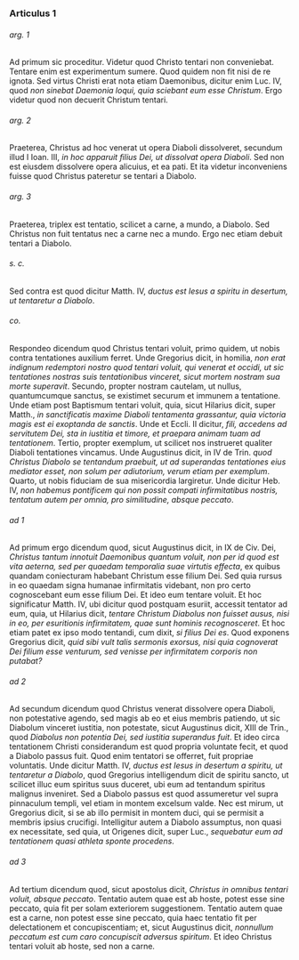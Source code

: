 ### Articulus 1

###### arg. 1
Ad primum sic proceditur. Videtur quod Christo tentari non conveniebat. Tentare enim est experimentum sumere. Quod quidem non fit nisi de re ignota. Sed virtus Christi erat nota etiam Daemonibus, dicitur enim Luc. IV, quod *non sinebat Daemonia loqui, quia sciebant eum esse Christum*. Ergo videtur quod non decuerit Christum tentari.

###### arg. 2
Praeterea, Christus ad hoc venerat ut opera Diaboli dissolveret, secundum illud I Ioan. III, *in hoc apparuit filius Dei, ut dissolvat opera Diaboli*. Sed non est eiusdem dissolvere opera alicuius, et ea pati. Et ita videtur inconveniens fuisse quod Christus pateretur se tentari a Diabolo.

###### arg. 3
Praeterea, triplex est tentatio, scilicet a carne, a mundo, a Diabolo. Sed Christus non fuit tentatus nec a carne nec a mundo. Ergo nec etiam debuit tentari a Diabolo.

###### s. c.
Sed contra est quod dicitur Matth. IV, *ductus est Iesus a spiritu in desertum, ut tentaretur a Diabolo*.

###### co.
Respondeo dicendum quod Christus tentari voluit, primo quidem, ut nobis contra tentationes auxilium ferret. Unde Gregorius dicit, in homilia, *non erat indignum redemptori nostro quod tentari voluit, qui venerat et occidi, ut sic tentationes nostras suis tentationibus vinceret, sicut mortem nostram sua morte superavit*. Secundo, propter nostram cautelam, ut nullus, quantumcumque sanctus, se existimet securum et immunem a tentatione. Unde etiam post Baptismum tentari voluit, quia, sicut Hilarius dicit, super Matth., *in sanctificatis maxime Diaboli tentamenta grassantur, quia victoria magis est ei exoptanda de sanctis*. Unde et Eccli. II dicitur, *fili, accedens ad servitutem Dei, sta in iustitia et timore, et praepara animam tuam ad tentationem*. Tertio, propter exemplum, ut scilicet nos instrueret qualiter Diaboli tentationes vincamus. Unde Augustinus dicit, in IV de Trin. *quod Christus Diabolo se tentandum praebuit, ut ad superandas tentationes eius mediator esset, non solum per adiutorium, verum etiam per exemplum*. Quarto, ut nobis fiduciam de sua misericordia largiretur. Unde dicitur Heb. IV, *non habemus pontificem qui non possit compati infirmitatibus nostris, tentatum autem per omnia, pro similitudine, absque peccato*.

###### ad 1
Ad primum ergo dicendum quod, sicut Augustinus dicit, in IX de Civ. Dei, *Christus tantum innotuit Daemonibus quantum voluit, non per id quod est vita aeterna, sed per quaedam temporalia suae virtutis effecta*, ex quibus quandam coniecturam habebant Christum esse filium Dei. Sed quia rursus in eo quaedam signa humanae infirmitatis videbant, non pro certo cognoscebant eum esse filium Dei. Et ideo eum tentare voluit. Et hoc significatur Matth. IV, ubi dicitur quod postquam esuriit, accessit tentator ad eum, quia, ut Hilarius dicit, *tentare Christum Diabolus non fuisset ausus, nisi in eo, per esuritionis infirmitatem, quae sunt hominis recognosceret*. Et hoc etiam patet ex ipso modo tentandi, cum dixit, *si filius Dei es*. Quod exponens Gregorius dicit, *quid sibi vult talis sermonis exorsus, nisi quia cognoverat Dei filium esse venturum, sed venisse per infirmitatem corporis non putabat?*

###### ad 2
Ad secundum dicendum quod Christus venerat dissolvere opera Diaboli, non potestative agendo, sed magis ab eo et eius membris patiendo, ut sic Diabolum vinceret iustitia, non potestate, sicut Augustinus dicit, XIII de Trin., quod *Diabolus non potentia Dei, sed iustitia superandus fuit*. Et ideo circa tentationem Christi considerandum est quod propria voluntate fecit, et quod a Diabolo passus fuit. Quod enim tentatori se offerret, fuit propriae voluntatis. Unde dicitur Matth. IV, *ductus est Iesus in desertum a spiritu, ut tentaretur a Diabolo*, quod Gregorius intelligendum dicit de spiritu sancto, ut scilicet illuc eum spiritus suus duceret, ubi eum ad tentandum spiritus malignus inveniret. Sed a Diabolo passus est quod assumeretur vel supra pinnaculum templi, vel etiam in montem excelsum valde. Nec est mirum, ut Gregorius dicit, si se ab illo permisit in montem duci, qui se permisit a membris ipsius crucifigi. Intelligitur autem a Diabolo assumptus, non quasi ex necessitate, sed quia, ut Origenes dicit, super Luc., *sequebatur eum ad tentationem quasi athleta sponte procedens*.

###### ad 3
Ad tertium dicendum quod, sicut apostolus dicit, *Christus in omnibus tentari voluit, absque peccato*. Tentatio autem quae est ab hoste, potest esse sine peccato, quia fit per solam exteriorem suggestionem. Tentatio autem quae est a carne, non potest esse sine peccato, quia haec tentatio fit per delectationem et concupiscentiam; et, sicut Augustinus dicit, *nonnullum peccatum est cum caro concupiscit adversus spiritum*. Et ideo Christus tentari voluit ab hoste, sed non a carne.

